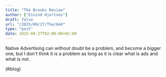 ```yaml
---
title: "The Brooks Review"
author: ["Eivind Hjertnes"]
draft: false
url: "/2015/09/27/The/644"
type: "post"
date: 2015-09-27T02:00:00+02:00
---
```


Native Advertising can without doubt be a problem, and become a bigger
one, but I don't think it is a problem as long as it is clear what is
ads and what is not.

(#blog)
